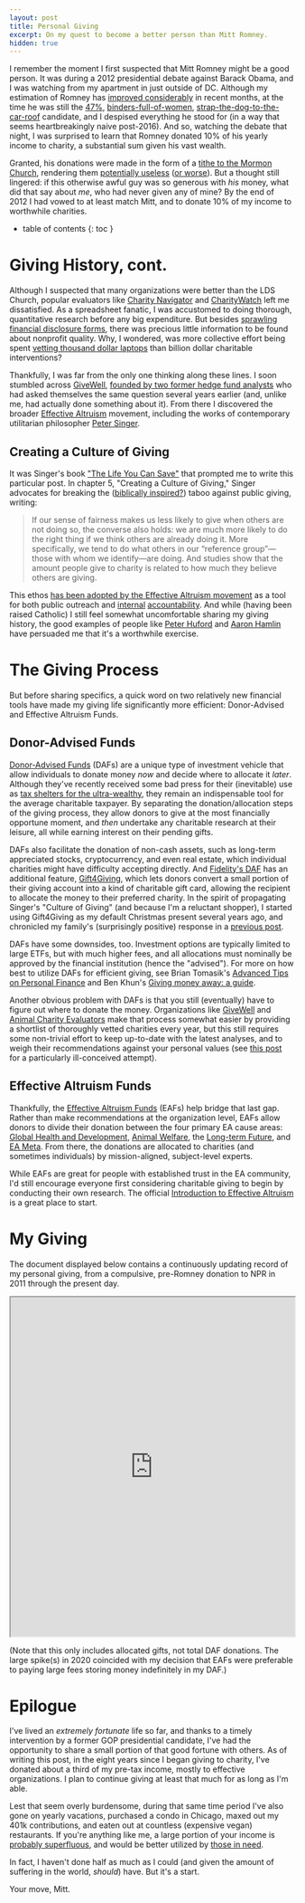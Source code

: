 ```yaml
---
layout: post
title: Personal Giving
excerpt: On my quest to become a better person than Mitt Romney.
hidden: true
---
```


I remember the moment I first suspected that Mitt Romney might be a good person. It was during a 2012 presidential debate against Barack Obama, and I was watching from my apartment in just outside of DC. Although my estimation of Romney has [improved considerably](https://www.politico.com/news/2020/02/05/mitt-romney-impeachment-vote-speech-transcript-110849) in recent months, at the time he was still the [47%](https://en.wikipedia.org/wiki/Mitt_Romney_2012_presidential_campaign#47%_comment), [binders-full-of-women](https://en.wikipedia.org/wiki/Binders_full_of_women), [strap-the-dog-to-the-car-roof](https://en.wikipedia.org/wiki/Mitt_Romney_2012_presidential_campaign#Dog_incident) candidate, and I despised everything he stood for (in a way that seems heartbreakingly naive post-2016). And so, watching the debate that night, I was surprised to learn that Romney donated 10% of his yearly income to charity, a substantial sum given his vast wealth.

Granted, his donations were made in the form of a [tithe to the Mormon Church](https://swampland.time.com/2012/01/24/tax-returns-and-tithing-how-mitt-romney-gives-away-16-of-his-income/), rendering them [potentially useless](https://southpark.cc.com/full-episodes/s07e12-all-about-mormons) ([or worse](https://en.wikipedia.org/wiki/The_Church_of_Jesus_Christ_of_Latter-day_Saints#Controversy_and_criticism)). But a thought still lingered: if this otherwise awful guy was so generous with _his_ money, what did that say about _me_, who had never given any of mine? By the end of 2012 I had vowed to at least match Mitt, and to donate 10% of my income to worthwhile charities.

<!--more-->
* table of contents
{: toc }

# Giving History, cont.

Although I suspected that many organizations were better than the LDS Church, popular evaluators like [Charity Navigator](https://www.charitynavigator.org/) and [CharityWatch](https://www.charitywatch.org/) left me dissatisfied. As a spreadsheet fanatic, I was accustomed to doing thorough, quantitative research before any big expenditure. But besides [sprawling financial disclosure forms](https://www.redcross.org/content/dam/redcross/about-us/publications/FY-2018-Form-990.pdf), there was precious little information to be found about nonprofit quality. Why, I wondered, was more collective effort being spent [vetting thousand dollar laptops](https://www.consumerreports.org/laptop-computers/best-laptops-of-the-year/) than billion dollar charitable interventions?

Thankfully, I was far from the only one thinking along these lines. I soon stumbled across [GiveWell](https://www.givewell.org/), [founded by two former hedge fund analysts](https://www.givewell.org/about/story) who had asked themselves the same question several years earlier (and, unlike me, had actually done something about it). From there I discovered the broader [Effective Altruism](https://www.effectivealtruism.org/) movement, including the works of contemporary utilitarian philosopher [Peter Singer](https://petersinger.info/).

## Creating a Culture of Giving

It was Singer's book ["The Life You Can Save"](https://www.thelifeyoucansave.org/the-book/) that prompted me to write this particular post. In chapter 5, "Creating a Culture of Giving," Singer advocates for breaking the ([biblically inspired?](https://www.biblegateway.com/passage/?search=Matthew+6%3A1-4&version=NIV)) taboo against public giving, writing:

> If our sense of fairness makes us less likely to give when others are not doing so, the converse also holds: we are much more likely to do the right thing if we think others are already doing it. More specifically, we tend to do what others in our “reference group”— those with whom we identify—are doing. And studies show that the amount people give to charity is related to how much they believe others are giving.

This ethos [has been adopted by the Effective Altruism movement](https://forum.effectivealtruism.org/posts/5d3td2YpuCiE8L7yr/to-inspire-people-to-give-be-public-about-your-giving) as a tool for both public outreach and [internal](https://www.givingwhatwecan.org/pledge/) [accountability](https://www.thelifeyoucansave.org/take-the-pledge/). And while (having been raised Catholic) I still feel somewhat uncomfortable sharing my giving history, the good examples of people like [Peter Huford](http://peterhurford.com/other/donations.html) and [Aaron Hamlin](https://www.aaronhamlin.com/giving) have persuaded me that it's a worthwhile exercise.

# The Giving Process

But before sharing specifics, a quick word on two relatively new financial tools have made my giving life significantly more efficient: Donor-Advised and Effective Altruism Funds.

## Donor-Advised Funds

[Donor-Advised Funds](https://en.wikipedia.org/wiki/Donor-advised_fund) (DAFs) are a unique type of investment vehicle that allow individuals to donate money _now_ and decide where to allocate it _later_. Although they've recently received some bad press for their (inevitable) use as [tax shelters for the ultra-wealthy](https://www.vox.com/recode/2019/12/18/21010108/larry-page-philanthropy-foundation-donor-advised-fund-christmas), they remain an indispensable tool for the average charitable taxpayer. By separating the donation/allocation steps of the giving process, they allow donors to give at the most financially opportune moment, and _then_ undertake any charitable research at their leisure, all while earning interest on their pending gifts.

DAFs also facilitate the donation of non-cash assets, such as long-term appreciated stocks, cryptocurrency, and even real estate, which individual charities might have difficulty accepting directly. And [Fidelity's DAF](https://www.fidelitycharitable.org/) has an additional feature, [Gift4Giving](https://www.fidelitycharitable.org/giving-account/gift4giving.html), which lets donors convert a small portion of their giving account into a kind of charitable gift card, allowing the recipient to allocate the money to their preferred charity. In the spirit of propagating Singer's "Culture of Giving" (and because I'm a reluctant shopper), I started using Gift4Giving as my default Christmas present several years ago, and chronicled my family's (surprisingly positive) response in a [previous post](/family-giving).

DAFs have some downsides, too. Investment options are typically limited to large ETFs, but with much higher fees, and all allocations must nominally be approved by the financial institution (hence the "advised"). For more on how best to utilize DAFs for efficient giving, see Brian Tomasik's [Advanced Tips on Personal Finance](https://reducing-suffering.org/advanced-tips-on-personal-finance/) and Ben Khun's [Giving money away: a guide](https://www.benkuhn.net/giving-101).

Another obvious problem with DAFs is that you still (eventually) have to figure out where to donate the money. Organizations like [GiveWell](https://www.givewell.org/charities/top-charities) and [Animal Charity Evaluators](https://animalcharityevaluators.org/donation-advice/recommended-charities/) make that process somewhat easier by providing a shortlist of thoroughly vetted charities every year, but this still requires some non-trivial effort to keep up-to-date with the latest analyses, and to weigh their recommendations against your personal values (see [this post](/ace-vs-givewell) for a particularly ill-conceived attempt).

## Effective Altruism Funds

Thankfully, the [Effective Altruism Funds](https://app.effectivealtruism.org/funds) (EAFs) help bridge that last gap. Rather than make recommendations at the organization level, EAFs allow donors to divide their donation between the four primary EA cause areas: [Global Health and Development](https://app.effectivealtruism.org/funds/global-development0), [Animal Welfare](https://app.effectivealtruism.org/funds/animal-welfare), the [Long-term Future](https://app.effectivealtruism.org/funds/far-future), and [EA Meta](https://app.effectivealtruism.org/funds/ea-community). From there, the donations are allocated to charities (and sometimes individuals) by mission-aligned, subject-level experts.

While EAFs are great for people with established trust in the EA community, I'd still encourage everyone first considering charitable giving to begin by conducting their own research. The official [Introduction to Effective Altruism](https://www.effectivealtruism.org/articles/introduction-to-effective-altruism/) is a great place to start.

# My Giving

The document displayed below contains a continuously updating record of my personal giving, from a compulsive, pre-Romney donation to NPR in 2011 through the present day.

<iframe width="100%" height="600" src="https://docs.google.com/spreadsheets/d/e/2PACX-1vTb21bp3mWFiWo3KQgGVpEVgP5UdZDdvFhQHHbYlEcD1qnTVK1DNJGGHMvTroZ6Wdh4EjQRGMGYM6Ai/pubhtml?widget=true&amp;headers=false"></iframe>

(Note that this only includes allocated gifts, not total DAF donations. The large spike(s) in 2020 coincided with my decision that EAFs were preferable to paying large fees storing money indefinitely in my DAF.)

# Epilogue

I've lived an _extremely fortunate_ life so far, and thanks to a timely intervention by a former GOP presidential candidate, I've had the opportunity to share a small portion of that good fortune with others. As of writing this post, in the eight years since I began giving to charity, I've donated about a third of my pre-tax income, mostly to effective organizations. I plan to continue giving at least that much for as long as I'm able.

Lest that seem overly burdensome, during that same time period I've also gone on yearly vacations, purchased a condo in Chicago, maxed out my 401k contributions, and eaten out at countless (expensive vegan) restaurants. If you're anything like me, a large portion of your income is [probably superfluous](https://www.economicshelp.org/blog/12309/concepts/diminishing-marginal-utility-of-income-and-wealth/), and would be better utilized by [those in need](https://www.givedirectly.org/).

In fact, I haven't done half as much as I could (and given the amount of suffering in the world, _should_) have. But it's a start.

Your move, Mitt.
